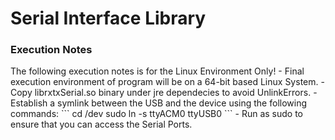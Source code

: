 Serial Interface Library
========================

<h3>Execution Notes</h3>
The following execution notes is for the Linux Environment Only!
- Final execution environment of program will be on a 64-bit based Linux System.
- Copy librxtxSerial.so binary under jre dependecies to avoid UnlinkErrors.
- Establish a symlink between the USB and the device using the following commands:
```
cd /dev
sudo ln -s ttyACM0 ttyUSB0
```
- Run as sudo to ensure that you can access the Serial Ports.
